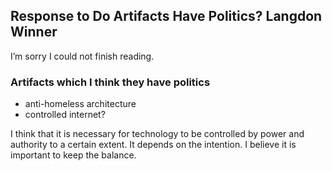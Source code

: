 ## Response to Do Artifacts Have Politics?  Langdon Winner

I’m sorry I could not finish reading.

### Artifacts which I think they have politics
 - anti-homeless architecture
 - controlled internet?

I think that it is necessary for technology to be controlled by power and authority to a certain extent.
It depends on the intention.
I believe it is important to keep the balance.
